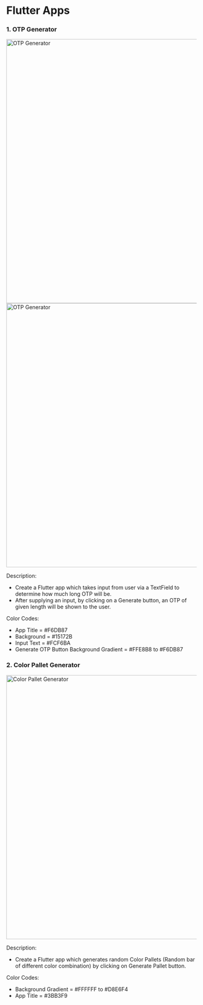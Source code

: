 # Flutter Apps

### 1. OTP Generator

<img src="https://user-images.githubusercontent.com/29592628/206383415-d8f40e71-665b-48e5-8842-2ac6d13c0b49.png" height="700" alt="OTP Generator">
<img src="https://user-images.githubusercontent.com/29592628/206383638-a867be69-2e85-4ba9-ad27-c429713d7ae8.png" height="700" alt="OTP Generator">

Description:
- Create a Flutter app which takes input from user via a TextField to determine how much long OTP will be. 
- After supplying an input, by clicking on a Generate button, an OTP of given length will be shown to the user.

Color Codes: 
- App Title = #F6DB87
- Background = #15172B
- Input Text = #FCF6BA
- Generate OTP Button Background Gradient = #FFE8B8 to #F6DB87

### 2. Color Pallet Generator

<img src="https://user-images.githubusercontent.com/29592628/206384727-bc49adae-bc01-45b0-8b27-5dfe40695c84.png" height="700" alt="Color Pallet Generator">

Description:
- Create a Flutter app which generates random Color Pallets (Random bar of different color combination) by clicking on Generate Pallet button.

Color Codes:
- Background Gradient = #FFFFFF to #D8E6F4
- App Title = #3BB3F9
